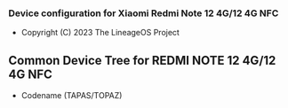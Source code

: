 ### Device configuration for Xiaomi Redmi Note 12 4G/12 4G NFC
- Copyright (C) 2023 The LineageOS Project

## Common Device Tree for REDMI NOTE 12 4G/12 4G NFC 
- Codename (TAPAS/TOPAZ) 
